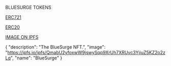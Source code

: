 BLUESURGE TOKENS

  [ERC721](https://rinkeby.etherscan.io/address/0xCE2483cF3d4670a5a31a97321f2361e46f152b47#code)
  
  [ERC20](https://rinkeby.etherscan.io/address/0x548Ccf0fE13A041313CB843Cd3FEC744D19efA9d#code)
  
  [IMAGE ON IPFS](https://ipfs.io/ipfs/QmabU2yfoxwW9jswySqp9XrUh7XRUvc3YjiuZ5KZ2o2zLq)

  {
    "description": "The BlueSurge NFT.",
    "image": "https://ipfs.io/ipfs/QmabU2yfoxwW9jswySqp9XrUh7XRUvc3YjiuZ5KZ2o2zLq",
    "name": "BlueSurge"
  }
  
